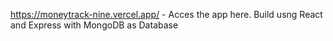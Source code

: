 https://moneytrack-nine.vercel.app/ - Acces the app here.
Build usng React and Express with MongoDB as Database
